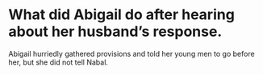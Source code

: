 # What did Abigail do after hearing about her husband’s response.

Abigail hurriedly gathered provisions and told her young men to go before her, but she did not tell Nabal.

